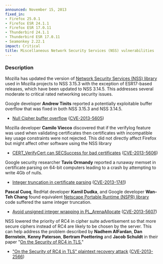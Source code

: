 ```yaml
---
announced: November 15, 2013
fixed_in:
- Firefox 25.0.1
- Firefox ESR 24.1.1
- Firefox ESR 17.0.11
- Thunderbird 24.1.1
- Thunderbird ESR 17.0.11
- Seamonkey 2.22.1
impact: Critical
title: Miscellaneous Network Security Services (NSS) vulnerabilities
---
```


<h3>Description</h3>

<p>Mozilla has updated the version of <a href="https://developer.mozilla.org/en-US/docs/Overview_of_NSS">Network Security
Services (NSS) library</a> used in Mozilla projects to NSS 3.15.3 with the
exception of ESR17-based releases, which have been updated to NSS 3.14.5. This
addresses several moderate to critical rated networking security issues.</p>

<p>Google developer <strong>Andrew Tinits</strong> reported a potentially
exploitable buffer overflow that was fixed in both NSS 3.15.3 and NSS
3.14.5.</p>

<ul>
    <li><a href="https://bugzilla.mozilla.org/show_bug.cgi?id=934016">Null
Cipher buffer overflow</a> (<a href="http://cve.mitre.org/cgi-bin/cvename.cgi?name=CVE-2013-5605" class="ex-ref">CVE-2013-5605</a>)</li>
</ul>

<p>Mozilla developer <strong>Camilo Viecco</strong> discovered that if the
verifylog feature was used when validating certificates then certificates with
incompatible key usage constraints were not rejected. This did not directly
affect Firefox but might affect other software using the NSS library</p>

<ul>
    <li><a href="https://bugzilla.mozilla.org/show_bug.cgi?id=910438">
       CERT_VerifyCert can SECSuccess for bad certificates</a> (<a href="http://cve.mitre.org/cgi-bin/cvename.cgi?name=CVE-2013-5606" class="ex-ref">CVE-2013-5606</a>)</li>
</ul>

<p>Google security researcher <strong>Tavis Ormandy</strong> reported a runaway
memset in certificate parsing on 64-bit computers leading to a crash by
attempting to write 4Gb of nulls.</p>

<ul>
    <li><a href="https://bugzilla.mozilla.org/show_bug.cgi?id=925100">
       Integer truncation in certificate parsing</a>
(<a href="http://cve.mitre.org/cgi-bin/cvename.cgi?name=CVE-2013-1741" class="ex-ref">CVE-2013-1741</a>)</li>
</ul>

<p><strong>Pascal Cuoq</strong>, RedHat developer <strong>Kamil Dudka</strong>,
and Google developer <strong>Wan-Teh Chang</strong> found equivalent <a href="https://developer.mozilla.org/en-US/docs/Mozilla/Projects/NSPR">Netscape
Portable Runtime (NSPR) library</a> code suffered the same integer
truncation.</p>

<ul>
    <li><a href="https://bugzilla.mozilla.org/show_bug.cgi?id=927687">
       Avoid unsigned integer wrapping in PL_ArenaAllocate</a> (<a href="http://cve.mitre.org/cgi-bin/cvename.cgi?name=CVE-2013-5607" class="ex-ref">CVE-2013-5607</a>)</li>
</ul>

<p>NSS lowered the priority of RC4 in cipher suite advertisement so
that more secure ciphers instead of RC4 are likely to be chosen by the
server. This can help address the problem described by <strong>Nadhem
AlFardan</strong>, <strong>Dan Bernstein</strong>, <strong>Kenny
Paterson</strong>, <strong>Bertram Poettering</strong> and <strong>Jacob
Schuldt</strong> in their paper "<a href="http://www.isg.rhul.ac.uk/tls/">On the Security of RC4 in
TLS.</a>"</p>

<ul>
    <li><a href="https://bugzilla.mozilla.org/show_bug.cgi?id=850478">
       "On the Security of RC4 in TLS" plaintext recovery attack</a>
(<a href="http://cve.mitre.org/cgi-bin/cvename.cgi?name=CVE-2013-2566" class="ex-ref">CVE-2013-2566</a>)</li>
</ul>




